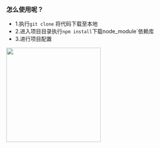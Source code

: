 ### 怎么使用呢？
* 1.执行`git clone` 将代码下载至本地
* 2.进入项目目录执行`npm install`下载node_module`依赖库
* 3.进行项目配置

<img src="http://img.blog.csdn.net/20170920115046896?watermark/2/text/aHR0cDovL2Jsb2cuY3Nkbi5uZXQvYV96aG9u/font/5a6L5L2T/fontsize/400/fill/I0JBQkFCMA==/dissolve/70/gravity/SouthEast" width="250">
